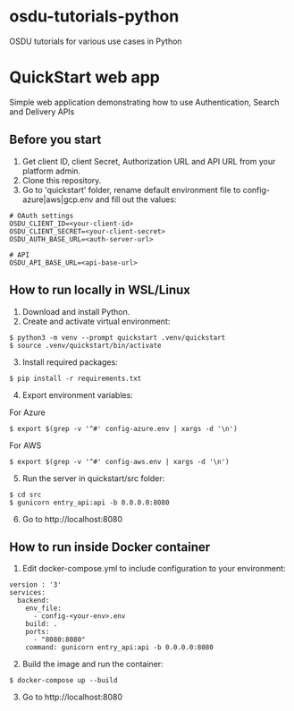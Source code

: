 # osdu-tutorials-python
OSDU tutorials for various use cases in Python

# QuickStart web app
Simple web application demonstrating how to use Authentication, Search and Delivery APIs

## Before you start
1. Get client ID, client Secret, Authorization URL and API URL from your platform admin.
2. Clone this repository.
3. Go to 'quickstart' folder, rename default environment file to config-azure|aws|gcp.env and fill out the values:
```
# OAuth settings
OSDU_CLIENT_ID=<your-client-id>
OSDU_CLIENT_SECRET=<your-client-secret>
OSDU_AUTH_BASE_URL=<auth-server-url>

# API
OSDU_API_BASE_URL=<api-base-url>
```

## How to run locally in WSL/Linux

1. Download and install Python.
2. Create and activate virtual environment:
```
$ python3 -m venv --prompt quickstart .venv/quickstart
$ source .venv/quickstart/bin/activate
```
3. Install required packages:
```
$ pip install -r requirements.txt
```
4. Export environment variables:

For Azure
```
$ export $(grep -v '^#' config-azure.env | xargs -d '\n')
```
For AWS
```
$ export $(grep -v '^#' config-aws.env | xargs -d '\n')
```
5. Run the server in quickstart/src folder:
```
$ cd src
$ gunicorn entry_api:api -b 0.0.0.0:8080
```
6. Go to http://localhost:8080

## How to run inside Docker container

1. Edit docker-compose.yml to include configuration to your environment:
```
version : '3'
services:
  backend:
    env_file:
      - config-<your-env>.env
    build: .
    ports:
      - "8080:8080"
    command: gunicorn entry_api:api -b 0.0.0.0:8080
```
2. Build the image and run the container:
```
$ docker-compose up --build
```
3. Go to http://localhost:8080